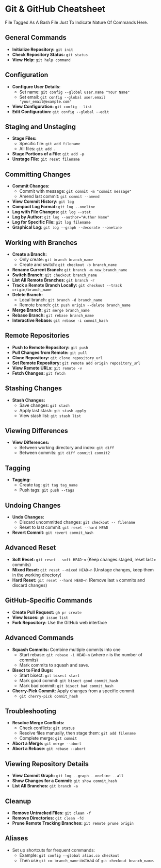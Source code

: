 # Git & GitHub Cheatsheet

File Tagged As A Bash File Just To Indicate Nature Of Commands Here.

## General Commands
- **Initialize Repository:** `git init`
- **Check Repository Status:** `git status`
- **View Help:** `git help command`

## Configuration
- **Configure User Details:**
  - Set name: `git config --global user.name "Your Name"`
  - Set email: `git config --global user.email "your_email@example.com"`
- **View Configuration:** `git config --list`
- **Edit Configuration:** `git config --global --edit`

## Staging and Unstaging
- **Stage Files:**
  - Specific file: `git add filename`
  - All files: `git add .`
- **Stage Portions of a File:** `git add -p`
- **Unstage File:** `git reset filename`

## Committing Changes
- **Commit Changes:**
  - Commit with message: `git commit -m "commit message"`
  - Amend last commit: `git commit --amend`
- **View Commit History:** `git log`
- **Compact Log Format:** `git log --oneline`
- **Log with File Changes:** `git log --stat`
- **Log by Author:** `git log --author="Author Name"`
- **Log for Specific File:** `git log filename`
- **Graphical Log:** `git log --graph --decorate --oneline`

## Working with Branches
- **Create a Branch:**
  - Only create: `git branch branch_name`
  - Create and switch: `git checkout -b branch_name`
- **Rename Current Branch:** `git branch -m new_branch_name`
- **Switch Branch:** `git checkout branch_name`
- **List All Remote Branches:** `git branch -r`
- **Track a Remote Branch Locally:** `git checkout --track origin/branch_name`
- **Delete Branch:**
  - Local branch: `git branch -d branch_name`
  - Remote branch: `git push origin --delete branch_name`
- **Merge Branch:** `git merge branch_name`
- **Rebase Branch:** `git rebase branch_name`
- **Interactive Rebase:** `git rebase -i commit_hash`

## Remote Repositories
- **Push to Remote Repository:** `git push`
- **Pull Changes from Remote:** `git pull`
- **Clone Repository:** `git clone repository_url`
- **Set Remote Repository:** `git remote add origin repository_url`
- **View Remote URLs:** `git remote -v`
- **Fetch Changes:** `git fetch`

## Stashing Changes
- **Stash Changes:**
  - Save changes: `git stash`
  - Apply last stash: `git stash apply`
  - View stash list: `git stash list`

## Viewing Differences
- **View Differences:**
  - Between working directory and index: `git diff`
  - Between commits: `git diff commit1 commit2`

## Tagging
- **Tagging:**
  - Create tag: `git tag tag_name`
  - Push tags: `git push --tags`

## Undoing Changes
- **Undo Changes:**
  - Discard uncommitted changes: `git checkout -- filename`
  - Reset to last commit: `git reset --hard HEAD`
- **Revert Commit:** `git revert commit_hash`

## Advanced Reset
- **Soft Reset:** `git reset --soft HEAD~n` (Keep changes staged, reset last `n` commits)
- **Mixed Reset:** `git reset --mixed HEAD~n` (Unstage changes, keep them in the working directory)
- **Hard Reset:** `git reset --hard HEAD~n` (Remove last `n` commits and discard changes)

## GitHub-Specific Commands
- **Create Pull Request:** `gh pr create`
- **View Issues:** `gh issue list`
- **Fork Repository:** Use the GitHub web interface

## Advanced Commands
- **Squash Commits:** Combine multiple commits into one
  - Start rebase: `git rebase -i HEAD~n` (where `n` is the number of commits)
  - Mark commits to squash and save.
- **Bisect to Find Bugs:**
  - Start bisect: `git bisect start`
  - Mark good commit: `git bisect good commit_hash`
  - Mark bad commit: `git bisect bad commit_hash`
- **Cherry-Pick Commit:** Apply changes from a specific commit
  - `git cherry-pick commit_hash`

## Troubleshooting
- **Resolve Merge Conflicts:**
  - Check conflicts: `git status`
  - Resolve files manually, then stage them: `git add filename`
  - Complete merge: `git commit`
- **Abort a Merge:** `git merge --abort`
- **Abort a Rebase:** `git rebase --abort`

## Viewing Repository Details
- **View Commit Graph:** `git log --graph --oneline --all`
- **Show Changes for a Commit:** `git show commit_hash`
- **List All Branches:** `git branch -a`

## Cleanup
- **Remove Untracked Files:** `git clean -f`
- **Remove Directories:** `git clean -fd`
- **Prune Remote Tracking Branches:** `git remote prune origin`

## Aliases
- Set up shortcuts for frequent commands:
  - Example: `git config --global alias.co checkout`  
  - Then use `git co branch_name` instead of `git checkout branch_name`.

